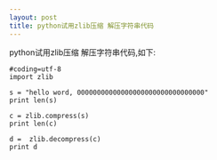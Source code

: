 ```yaml
---
layout: post
title: python试用zlib压缩 解压字符串代码
---
```


python试用zlib压缩 解压字符串代码,如下:

    #coding=utf-8
    import zlib

    s = "hello word, 00000000000000000000000000000000"
    print len(s)

    c = zlib.compress(s)
    print len(c)

    d =  zlib.decompress(c)
    print d